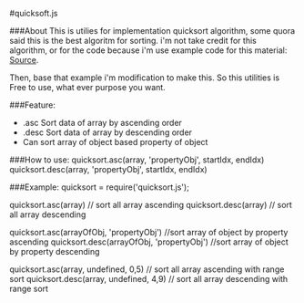 #quicksoft.js

###About
This is utilies for implementation quicksort algorithm, some quora said this is the best algoritm for sorting.
i'm not take credit for this algorithm, or for the code because i'm use example code for this material: [Source](https://www.nczonline.net/blog/2012/11/27/computer-science-in-javascript-quicksort/).

Then, base that  example i'm modification to make this. So this utilities is Free to use, what ever purpose you want.

###Feature:
* .asc Sort data of array by ascending order
* .desc Sort data of array by descending order
* Can sort array of object based property of object

###How to use:
quicksort.asc(array, 'propertyObj', startIdx, endIdx)
quicksort.desc(array, 'propertyObj', startIdx, endIdx)

###Example: 
quicksort = require('quicksort.js');

quicksort.asc(array) // sort all array ascending
quicksort.desc(array) // sort all array descending

quicksort.asc(arrayOfObj, 'propertyObj') //sort array of object by property ascending
quicksort.desc(arrayOfObj, 'propertyObj') //sort array of object by property descending

quicksort.asc(array, undefined, 0,5) // sort all array ascending with range sort
quicksort.desc(array, undefined, 4,9) // sort all array descending with range sort
